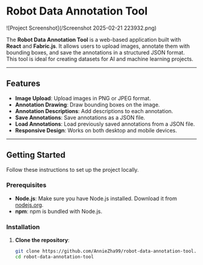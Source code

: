 # Robot Data Annotation Tool

![Project Screenshot](/Screenshot 2025-02-21 223932.png)

The **Robot Data Annotation Tool** is a web-based application built with **React** and **Fabric.js**. It allows users to upload images, annotate them with bounding boxes, and save the annotations in a structured JSON format. This tool is ideal for creating datasets for AI and machine learning projects.

---

## Features

- **Image Upload**: Upload images in PNG or JPEG format.
- **Annotation Drawing**: Draw bounding boxes on the image.
- **Annotation Descriptions**: Add descriptions to each annotation.
- **Save Annotations**: Save annotations as a JSON file.
- **Load Annotations**: Load previously saved annotations from a JSON file.
- **Responsive Design**: Works on both desktop and mobile devices.

---

## Getting Started

Follow these instructions to set up the project locally.

### Prerequisites

- **Node.js**: Make sure you have Node.js installed. Download it from [nodejs.org](https://nodejs.org/).
- **npm**: npm is bundled with Node.js.

### Installation

1. **Clone the repository**:
   ```bash
   git clone https://github.com/AnnieZha99/robot-data-annotation-tool.git
   cd robot-data-annotation-tool